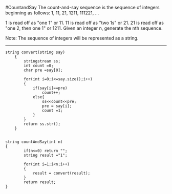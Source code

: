 #CountandSay
The count-and-say sequence is the sequence of integers beginning as follows:
1, 11, 21, 1211, 111221, ...

1 is read off as "one 1" or 11.
11 is read off as "two 1s" or 21.
21 is read off as "one 2, then one 1" or 1211.
Given an integer n, generate the nth sequence.

Note: The sequence of integers will be represented as a string.


---


```
string convert(string say)
    {
        stringstream ss;
        int count =0;
        char pre =say[0];
        
        for(int i=0;i<=say.size();i++)
        {
            if(say[i]==pre)
                count++;
            else{
                ss<<count<<pre;
                pre = say[i];
                count =1;
            }
        }
        return ss.str();
    }


string countAndSay(int n) 
{
        if(n<=0) return "";
        string result ="1";
        
        for(int i=1;i<n;i++)
        {
            result = convert(result);
        }
        return result;
}
```